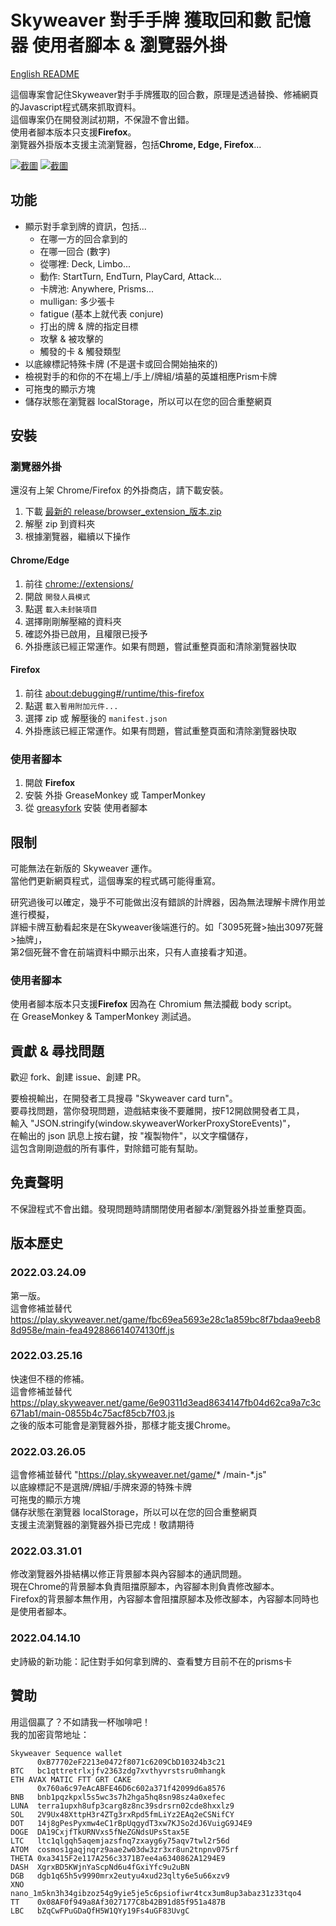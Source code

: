 # Skyweaver 對手手牌 獲取回和數 記憶器 使用者腳本 & 瀏覽器外掛

[English README](README.md)

這個專案會記住Skyweaver對手手牌獲取的回合數，原理是透過替換、修補網頁的Javascript程式碼來抓取資料。  
這個專案仍在開發測試初期，不保證不會出錯。  
使用者腳本版本只支援**Firefox**。  
瀏覽器外掛版本支援主流瀏覽器，包括**Chrome, Edge, Firefox**...

<!-- ![截圖](https://i.imgur.com/xg6Gq0D.png) -->
<!-- ![截圖](https://i.imgur.com/Y48UsBB.png) -->
[![截圖](https://i.imgur.com/OPiGp3A.png)](https://i.imgur.com/39WCBEW.mp4)
[![截圖](https://i.imgur.com/443bnNP.png)](https://i.imgur.com/39WCBEW.mp4)
<!-- https://imgur.com/a/PfjH1bT -->

## 功能

- 顯示對手拿到牌的資訊，包括...  
    - 在哪一方的回合拿到的
    - 在哪一回合 (數字)
    - 從哪裡: Deck, Limbo...
    - 動作: StartTurn, EndTurn, PlayCard, Attack...
    - 卡牌池: Anywhere, Prisms...
    - mulligan: 多少張卡
    - fatigue (基本上就代表 conjure)
    - 打出的牌 & 牌的指定目標
    - 攻擊 & 被攻擊的
    - 觸發的卡 & 觸發類型
- 以底線標記特殊卡牌 (不是選卡或回合開始抽來的)  
- 檢視對手的和你的不在場上/手上/牌組/墳墓的英雄相應Prism卡牌
- 可拖曳的顯示方塊
- 儲存狀態在瀏覽器 localStorage，所以可以在您的回合重整網頁

## 安裝

### 瀏覽器外掛

還沒有上架 Chrome/Firefox 的外掛商店，請下載安裝。

1. 下載 [最新的 release/browser_extension_版本.zip](https://github.com/KirkSuD/skyweaver_card_turn/raw/master/release/browser_extension_2022.04.14.10.zip)
2. 解壓 zip 到資料夾
3. 根據瀏覽器，繼續以下操作

#### Chrome/Edge

1. 前往 [chrome://extensions/](chrome://extensions/)
2. 開啟 `開發人員模式`
3. 點選 `載入未封裝項目`
4. 選擇剛剛解壓縮的資料夾
5. 確認外掛已啟用，且權限已授予
6. 外掛應該已經正常運作。如果有問題，嘗試重整頁面和清除瀏覽器快取

#### Firefox

1. 前往 [about:debugging#/runtime/this-firefox](about:debugging#/runtime/this-firefox)
2. 點選 `載入暫用附加元件...`
3. 選擇 zip 或 解壓後的 `manifest.json`
4. 外掛應該已經正常運作。如果有問題，嘗試重整頁面和清除瀏覽器快取

### 使用者腳本

1. 開啟 **Firefox**
2. 安裝 外掛 GreaseMonkey 或 TamperMonkey
3. 從 [greasyfork](https://greasyfork.org/zh-TW/scripts/441991) 安裝 使用者腳本

## 限制

可能無法在新版的 Skyweaver 運作。  
當他們更新網頁程式，這個專案的程式碼可能得重寫。

研究過後可以確定，幾乎不可能做出沒有錯誤的計牌器，因為無法理解卡牌作用並進行模擬，  
詳細卡牌互動看起來是在Skyweaver後端進行的。如「3095死聲>抽出3097死聲>抽牌」，  
第2個死聲不會在前端資料中顯示出來，只有人直接看才知道。

### 使用者腳本

使用者腳本版本只支援**Firefox** 因為在 Chromium 無法攔截 body script。  
在 GreaseMonkey & TamperMonkey 測試過。  

## 貢獻 & 尋找問題

歡迎 fork、創建 issue、創建 PR。

要檢視輸出，在開發者工具搜尋 "Skyweaver card turn"。  
要尋找問題，當你發現問題，遊戲結束後不要離開，按F12開啟開發者工具，  
    輸入 "JSON.stringify(window.skyweaverWorkerProxyStoreEvents)"，  
    在輸出的 json 訊息上按右鍵，按 "複製物件"，以文字檔儲存，  
    這包含剛剛遊戲的所有事件，對除錯可能有幫助。

## 免責聲明

不保證程式不會出錯。發現問題時請關閉使用者腳本/瀏覽器外掛並重整頁面。

## 版本歷史

### 2022.03.24.09

第一版。  
這會修補並替代 https://play.skyweaver.net/game/fbc69ea5693e28c1a859bc8f7bdaa9eeb88d958e/main-fea492886614074130ff.js

### 2022.03.25.16

快速但不穩的修補。  
這會修補並替代 https://play.skyweaver.net/game/6e90311d3ead8634147fb04d62ca9a7c3c671ab1/main-0855b4c75acf85cb7f03.js  
之後的版本可能會是瀏覽器外掛，那樣才能支援Chrome。

### 2022.03.26.05

這會修補並替代 "https://play.skyweaver.net/game/* /main-*.js"  
以底線標記不是選牌/牌組/手牌來源的特殊卡牌  
可拖曳的顯示方塊  
儲存狀態在瀏覽器 localStorage，所以可以在您的回合重整網頁  
支援主流瀏覽器的瀏覽器外掛已完成！敬請期待

### 2022.03.31.01

修改瀏覽器外掛結構以修正背景腳本與內容腳本的通訊問題。  
現在Chrome的背景腳本負責阻擋原腳本，內容腳本則負責修改腳本。  
Firefox的背景腳本無作用，內容腳本會阻擋原腳本及修改腳本，內容腳本同時也是使用者腳本。

### 2022.04.14.10

史詩級的新功能：記住對手如何拿到牌的、查看雙方目前不在的prisms卡

## 贊助

用這個贏了？不如請我一杯咖啡吧！  
我的加密貨幣地址：
```
Skyweaver Sequence wallet
      0xB77702eF2213e0472f8071c6209CbD10324b3c21
BTC   bc1qttretrlxjfv2363zdg7xvthyvrstsru0mhangk
ETH AVAX MATIC FTT GRT CAKE
      0x760a6c97eAcABFE46D6c602a371f42099d6a8576
BNB   bnb1pqzkpxl5s5wc3s7h2hga5hq8sn98sz4a0xefec
LUNA  terra1upxh8ufp3carg8z8nc39sdrsrn02cde8hxxlz9
SOL   2V9Ux48XttpH3r4ZTg3rxRpd5fmLiYz2EAq2eCSNifCY
DOT   14j8gPesPyxmw4eC1rBpUqgydT3xw7KJSo2dJ6VuigG9J4E9
DOGE  DA19CxjfTkURNVxs5fNeZGNdsUPsStax5E
LTC   ltc1qlgqh5aqemjazsfnq7zxayg6y75aqv7twl2r56d
ATOM  cosmos1gaqjnqrz9aae2w03dw3zr3xr8un2tnpnv075rf
THETA 0xa3415F2e117A256c3371B7ee4a6340862A1294E9
DASH  XgrxBD5KWjnYaScpNd6u4fGxiYfc9u2uBN
DGB   dgb1q65h5v9990mrx2eutyu4xud23qlty6e5u66xzv9
XNO   nano_1m5kn3h34gibzoz54g9yie5je5c6psiofiwr4tcx3um8up3abaz31z33tqo4
TT    0x08AF0f949a8Af3027177C8b42B91d85f951a487B
LBC   bZqCwFPuGDaQfH5W1QYy19Fs4uGF83UvgC
```
